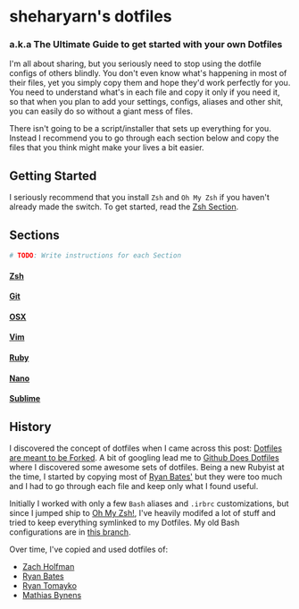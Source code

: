sheharyarn's dotfiles
=====================

### a.k.a The Ultimate Guide to get started with your own Dotfiles

I'm all about sharing, but you seriously need to stop using the dotfile configs of others blindly. You don't even know what's happening in most of their files, yet you simply copy them and hope they'd work perfectly for you. You need to understand what's in each file and copy it only if you need it, so that when you plan to add your settings, configs, aliases and other shit, you can easily do so without a giant mess of files.

There isn't going to be a script/installer that sets up everything for you. Instead I recommend you to go through each section below and copy the files that you think might make your lives a bit easier.


## Getting Started

I seriously recommend that you install `Zsh` and `Oh My Zsh` if you haven't already made the switch. To get started, read the [Zsh Section](https://github.com/sheharyarn/dotfiles/tree/master/ZSH).


## Sections

```bash
# TODO: Write instructions for each Section
```

#### [Zsh](https://github.com/sheharyarn/dotfiles/tree/master/ZSH)
#### [Git](https://github.com/sheharyarn/dotfiles/tree/master/Git)
#### [OSX](https://github.com/sheharyarn/dotfiles/tree/master/OSX)
#### [Vim](https://github.com/sheharyarn/dotfiles/tree/master/Vim)
#### [Ruby](https://github.com/sheharyarn/dotfiles/tree/master/Ruby)
#### [Nano](https://github.com/sheharyarn/dotfiles/tree/master/Nano)
#### [Sublime](https://github.com/sheharyarn/dotfiles/tree/master/Sublime)


## History

I discovered the concept of dotfiles when I came across this post: [Dotfiles are meant to be Forked](http://zachholman.com/2010/08/dotfiles-are-meant-to-be-forked/). A bit of googling lead me to [Github Does Dotfiles](http://dotfiles.github.io/) where I discovered some awesome sets of dotfiles. Being a new Rubyist at the time, I started by copying most of [Ryan Bates'](https://github.com/ryanb/dotfiles) but they were too much and I had to go through each file and keep only what I found useful. 

Initially I worked with only a few `Bash` aliases and `.irbrc` customizations, but since I jumped ship to [Oh My Zsh!](http://ohmyz.sh/), I've heavily modifed a lot of stuff and tried to keep everything symlinked to my Dotfiles. My old Bash configurations are in [this branch](https://github.com/sheharyarn/dotfiles/tree/bash).

Over time, I've copied and used dotfiles of:

- [Zach Holfman](https://github.com/holman/dotfiles)
- [Ryan Bates](https://github.com/ryanb/dotfiles) 
- [Ryan Tomayko](https://github.com/rtomayko/dotfiles)
- [Mathias Bynens](https://github.com/mathiasbynens/dotfiles)


